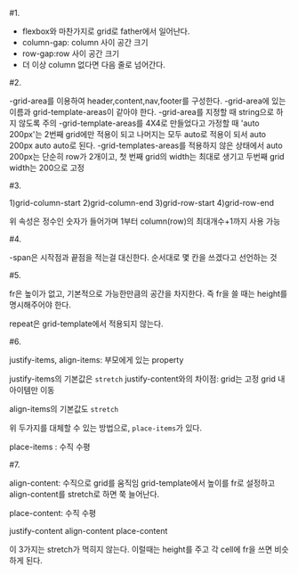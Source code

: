 #1.

- flexbox와 마찬가지로 grid로 father에서 일어난다.
- column-gap: column 사이 공간 크기
- row-gap:row 사이 공간 크기
- 더 이상 column 없다면 다음 줄로 넘어간다.

#2.

-grid-area를 이용하여 header,content,nav,footer를 구성한다.
-grid-area에 있는 이름과 grid-template-areas이 같아야 한다.
-grid-area를 지정할 때 string으로 하지 않도록 주의
-grid-template-areas를 4X4로 만들었다고 가정할 때 'auto 200px'는 2번째 grid에만 적용이 되고 나머지는 모두 auto로 적용이 되서 auto 200px auto auto로 된다.
-grid-templates-areas를 적용하지 않은 상태에서 auto 200px는 단순히 row가 2개이고, 첫 번째 grid의 width는 최대로 생기고 두번째 grid width는 200으로 고정

#3.

1)grid-column-start
2)grid-column-end
3)grid-row-start
4)grid-row-end

위 속성은 정수인 숫자가 들어가며 1부터 column(row)의 최대개수+1까지 사용 가능

#4.

-span은 시작점과 끝점을 적는걸 대신한다. 순서대로 몇 칸을 쓰겠다고 선언하는 것

#5.

fr은 높이가 없고, 기본적으로 가능한만큼의 공간을 차지한다. 즉 fr을 쓸 때는 height를 명시해주어야 한다.

repeat은 grid-template에서 적용되지 않는다.

#6.

justify-items, align-items: 부모에게 있는 property

justify-items의 기본값은 `stretch`
justify-content와의 차이점:
grid는 고정 grid 내 아이템만 이동

align-items의 기본값도 `stretch`

위 두가지를 대체할 수 있는 방법으로, `place-items`가 있다.

place-items : 수직 수평

#7.

align-content: 수직으로 grid를 움직임
grid-template에서 높이를 fr로 설정하고 align-content를 stretch로 하면 쭉 늘어난다.

place-content: 수직 수평

justify-content
align-content
place-content

이 3가지는 stretch가 먹히지 않는다. 이럴때는 height를 주고 각 cell에 fr을 쓰면 비슷하게 된다.
